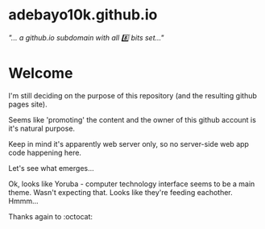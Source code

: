 adebayo10k.github.io
===

_"... a github.io subdomain with all :eight: bits set..."_


Welcome
===
I'm still deciding on the purpose of this repository (and the resulting github pages site).

Seems like 'promoting' the content and the owner of this github account is it's natural purpose.

Keep in mind it's apparently web server only, so no server-side web app code happening here.

Let's see what emerges...

Ok, looks like Yoruba - computer technology interface seems to be a main theme. Wasn't expecting that. Looks like they're feeding eachother. Hmmm...


Thanks again to :octocat:
